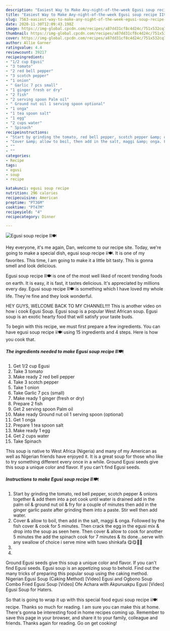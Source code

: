 ```yaml
---
description: "Easiest Way to Make Any-night-of-the-week Egusi soup recipe II🍽"
title: "Easiest Way to Make Any-night-of-the-week Egusi soup recipe II🍽"
slug: 7563-easiest-way-to-make-any-night-of-the-week-egusi-soup-recipe-ii
date: 2020-11-30T12:09:43.198Z
image: https://img-global.cpcdn.com/recipes/a87dd31cf8c4d24c/751x532cq70/egusi-soup-recipe-ii🍽-recipe-main-photo.jpg
thumbnail: https://img-global.cpcdn.com/recipes/a87dd31cf8c4d24c/751x532cq70/egusi-soup-recipe-ii🍽-recipe-main-photo.jpg
cover: https://img-global.cpcdn.com/recipes/a87dd31cf8c4d24c/751x532cq70/egusi-soup-recipe-ii🍽-recipe-main-photo.jpg
author: Allie Garner
ratingvalue: 4.4
reviewcount: 39217
recipeingredient:
- "1/2 cup Egusi"
- "3 tomato"
- "2 red bell pepper"
- "3 scotch pepper"
- "1 onion"
- " Garlic 7 pcs small"
- "1 ginger fresh or dry"
- "2 fish"
- "2 serving spoon Palm oil"
- " Ground nut oil 1 serving spoon optional"
- "1 onga"
- "1 tea spoon salt"
- "1 egg"
- "2 cups water"
- " Spinach"
recipeinstructions:
- "Start by grinding the tomato, red bell pepper, scotch pepper &amp; onions together &amp; add them into a pot cook until water is drained add in the palm oil &amp; ground nut oil &amp; fry for a couple of minutes then add in the ginger garlic paste after grinding them into a paste. Stir well then add water."
- "Cover &amp; allow to boil, then add in the salt, maggi &amp; onga. Followed by the fish cover &amp; cook for 5 minutes. Then crack the egg in the egusi mix &amp; drop into the soup as seen here. Then cover &amp; allow to cook for another 5 minutes the add the spinach cook for 7 minutes &amp; its done...serve with any swallow of choice i serve mine with tuwo shinkafa 😋😋👍🏻"
- ""
- ""
categories:
- Recipe
tags:
- egusi
- soup
- recipe

katakunci: egusi soup recipe 
nutrition: 296 calories
recipecuisine: American
preptime: "PT36M"
cooktime: "PT47M"
recipeyield: "4"
recipecategory: Dinner

---
```



![Egusi soup recipe II🍽](https://img-global.cpcdn.com/recipes/a87dd31cf8c4d24c/751x532cq70/egusi-soup-recipe-ii🍽-recipe-main-photo.jpg)

Hey everyone, it's me again, Dan, welcome to our recipe site. Today, we're going to make a special dish, egusi soup recipe ii🍽. It is one of my favorites. This time, I am going to make it a little bit tasty. This is gonna smell and look delicious.

Egusi soup recipe II🍽 is one of the most well liked of recent trending foods on earth. It is easy, it is fast, it tastes delicious. It's appreciated by millions every day. Egusi soup recipe II🍽 is something which I have loved my whole life. They're fine and they look wonderful.

HEY GUYS, WELCOME BACK TO MY CHANNEL!!!! This is another video on how i cook Egusi Soup. Egusi soup is a popular West African soup. Egusi soup is an exotic hearty food that will satisfy your taste buds.


To begin with this recipe, we must first prepare a few ingredients. You can have egusi soup recipe ii🍽 using 15 ingredients and 4 steps. Here is how you cook that.

<!--inarticleads1-->

##### The ingredients needed to make Egusi soup recipe II🍽:

1. Get 1/2 cup Egusi
1. Take 3 tomato
1. Make ready 2 red bell pepper
1. Take 3 scotch pepper
1. Take 1 onion
1. Take  Garlic 7 pcs (small)
1. Make ready 1 ginger (fresh or dry)
1. Prepare 2 fish
1. Get 2 serving spoon Palm oil
1. Make ready  Ground nut oil 1 serving spoon (optional)
1. Get 1 onga
1. Prepare 1 tea spoon salt
1. Make ready 1 egg
1. Get 2 cups water
1. Take  Spinach


This soup is native to West Africa (Nigeria) and many of my American as well as Nigerian friends have enjoyed it. It is a great soup for those who like to try something different every once in a while. Ground Egusi seeds give this soup a unique color and flavor. If you can&#39;t find Egusi seeds. 

<!--inarticleads2-->

##### Instructions to make Egusi soup recipe II🍽:

1. Start by grinding the tomato, red bell pepper, scotch pepper &amp; onions together &amp; add them into a pot cook until water is drained add in the palm oil &amp; ground nut oil &amp; fry for a couple of minutes then add in the ginger garlic paste after grinding them into a paste. Stir well then add water.
1. Cover &amp; allow to boil, then add in the salt, maggi &amp; onga. Followed by the fish cover &amp; cook for 5 minutes. Then crack the egg in the egusi mix &amp; drop into the soup as seen here. Then cover &amp; allow to cook for another 5 minutes the add the spinach cook for 7 minutes &amp; its done...serve with any swallow of choice i serve mine with tuwo shinkafa 😋😋👍🏻
1. 
1. 


Ground Egusi seeds give this soup a unique color and flavor. If you can&#39;t find Egusi seeds. Egusi soup is an appetizing soup to behold. Find out the many tricks of preparing this popular soup using the caking method. Nigerian Egusi Soup (Caking Method) [Video] Egusi and Ogbono Soup Combo Fried Egusi Soup [Video] Ofe Achara with Akpuruakpu Egusi [Video] Egusi Soup for Haters. 

So that is going to wrap it up with this special food egusi soup recipe ii🍽 recipe. Thanks so much for reading. I am sure you can make this at home. There's gonna be interesting food in home recipes coming up. Remember to save this page in your browser, and share it to your family, colleague and friends. Thanks again for reading. Go on get cooking!
